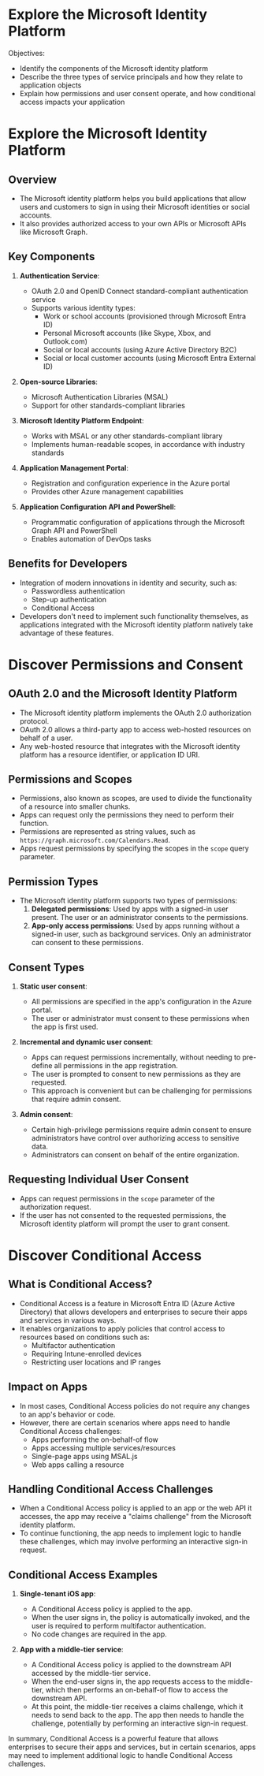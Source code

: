 # Explore the Microsoft Identity Platform   

Objectives:

- Identify the components of the Microsoft identity platform
- Describe the three types of service principals and how they relate to application objects
- Explain how permissions and user consent operate, and how conditional access impacts your application

# Explore the Microsoft Identity Platform

## Overview

- The Microsoft identity platform helps you build applications that allow users and customers to sign in using their Microsoft identities or social accounts.
- It also provides authorized access to your own APIs or Microsoft APIs like Microsoft Graph.

## Key Components

1. **Authentication Service**:
   - OAuth 2.0 and OpenID Connect standard-compliant authentication service
   - Supports various identity types:
     - Work or school accounts (provisioned through Microsoft Entra ID)
     - Personal Microsoft accounts (like Skype, Xbox, and Outlook.com)
     - Social or local accounts (using Azure Active Directory B2C)
     - Social or local customer accounts (using Microsoft Entra External ID)

2. **Open-source Libraries**:
   - Microsoft Authentication Libraries (MSAL)
   - Support for other standards-compliant libraries

3. **Microsoft Identity Platform Endpoint**:
   - Works with MSAL or any other standards-compliant library
   - Implements human-readable scopes, in accordance with industry standards

4. **Application Management Portal**:
   - Registration and configuration experience in the Azure portal
   - Provides other Azure management capabilities

5. **Application Configuration API and PowerShell**:
   - Programmatic configuration of applications through the Microsoft Graph API and PowerShell
   - Enables automation of DevOps tasks

## Benefits for Developers

- Integration of modern innovations in identity and security, such as:
  - Passwordless authentication
  - Step-up authentication
  - Conditional Access
- Developers don't need to implement such functionality themselves, as applications integrated with the Microsoft identity platform natively take advantage of these features.

# Discover Permissions and Consent

## OAuth 2.0 and the Microsoft Identity Platform

- The Microsoft identity platform implements the OAuth 2.0 authorization protocol.
- OAuth 2.0 allows a third-party app to access web-hosted resources on behalf of a user.
- Any web-hosted resource that integrates with the Microsoft identity platform has a resource identifier, or application ID URI.

## Permissions and Scopes

- Permissions, also known as scopes, are used to divide the functionality of a resource into smaller chunks.
- Apps can request only the permissions they need to perform their function.
- Permissions are represented as string values, such as `https://graph.microsoft.com/Calendars.Read`.
- Apps request permissions by specifying the scopes in the `scope` query parameter.

## Permission Types

- The Microsoft identity platform supports two types of permissions:
  1. **Delegated permissions**: Used by apps with a signed-in user present. The user or an administrator consents to the permissions.
  2. **App-only access permissions**: Used by apps running without a signed-in user, such as background services. Only an administrator can consent to these permissions.

## Consent Types

1. **Static user consent**:
   - All permissions are specified in the app's configuration in the Azure portal.
   - The user or administrator must consent to these permissions when the app is first used.

2. **Incremental and dynamic user consent**:
   - Apps can request permissions incrementally, without needing to pre-define all permissions in the app registration.
   - The user is prompted to consent to new permissions as they are requested.
   - This approach is convenient but can be challenging for permissions that require admin consent.

3. **Admin consent**:
   - Certain high-privilege permissions require admin consent to ensure administrators have control over authorizing access to sensitive data.
   - Administrators can consent on behalf of the entire organization.

## Requesting Individual User Consent

- Apps can request permissions in the `scope` parameter of the authorization request.
- If the user has not consented to the requested permissions, the Microsoft identity platform will prompt the user to grant consent.

# Discover Conditional Access

## What is Conditional Access?

- Conditional Access is a feature in Microsoft Entra ID (Azure Active Directory) that allows developers and enterprises to secure their apps and services in various ways.
- It enables organizations to apply policies that control access to resources based on conditions such as:
  - Multifactor authentication
  - Requiring Intune-enrolled devices
  - Restricting user locations and IP ranges

## Impact on Apps

- In most cases, Conditional Access policies do not require any changes to an app's behavior or code.
- However, there are certain scenarios where apps need to handle Conditional Access challenges:
  - Apps performing the on-behalf-of flow
  - Apps accessing multiple services/resources
  - Single-page apps using MSAL.js
  - Web apps calling a resource

## Handling Conditional Access Challenges

- When a Conditional Access policy is applied to an app or the web API it accesses, the app may receive a "claims challenge" from the Microsoft identity platform.
- To continue functioning, the app needs to implement logic to handle these challenges, which may involve performing an interactive sign-in request.

## Conditional Access Examples

1. **Single-tenant iOS app**:
   - A Conditional Access policy is applied to the app.
   - When the user signs in, the policy is automatically invoked, and the user is required to perform multifactor authentication.
   - No code changes are required in the app.

2. **App with a middle-tier service**:
   - A Conditional Access policy is applied to the downstream API accessed by the middle-tier service.
   - When the end-user signs in, the app requests access to the middle-tier, which then performs an on-behalf-of flow to access the downstream API.
   - At this point, the middle-tier receives a claims challenge, which it needs to send back to the app. The app then needs to handle the challenge, potentially by performing an interactive sign-in request.

In summary, Conditional Access is a powerful feature that allows enterprises to secure their apps and services, but in certain scenarios, apps may need to implement additional logic to handle Conditional Access challenges.
